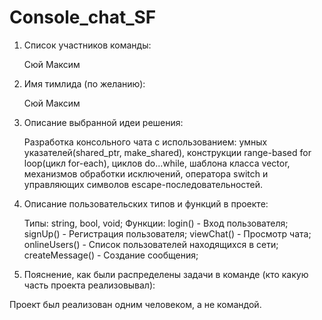 # Console_chat_SF

1. Список участников команды:

   Сюй Максим
   
2. Имя тимлида (по желанию):

   Сюй Максим

3. Описание выбранной идеи решения:

   Разработка консольного чата с использованием: умных указателей(shared_ptr, make_shared),    конструкции range-based for loop(цикл for-each), циклов do...while, шаблона класса vector, механизмов обработки исключений, оператора switch и управляющих символов escape-последовательностей. 

4. Описание пользовательских типов и функций в проекте:

   Типы:
   string, bool, void;
   Функции: 
   login() - Вход пользователя;
   signUp() - Регистрация пользователя;
   viewChat() - Просмотр чата;
   onlineUsers() - Список пользователей находящихся в сети;
   createMessage() - Создание сообщения;

5. Пояснение, как были распределены задачи в команде (кто какую часть проекта реализовывал):

Проект был реализован одним человеком, а не командой.
     
